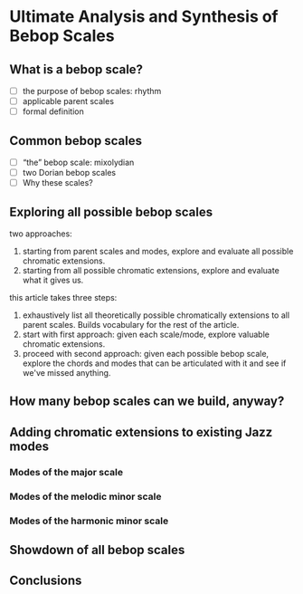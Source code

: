 # Ultimate Analysis and Synthesis of Bebop Scales

## What is a bebop scale?

- [ ] the purpose of bebop scales: rhythm
- [ ] applicable parent scales
- [ ] formal definition

## Common bebop scales

- [ ] “the” bebop scale: mixolydian
- [ ] two Dorian bebop scales
- [ ] Why these scales?

## Exploring all possible bebop scales

two approaches:

1.  starting from parent scales and modes, explore and evaluate all possible chromatic extensions.
2.  starting from all possible chromatic extensions, explore and evaluate what it gives us.

this article takes three steps:

1.  exhaustively list all theoretically possible chromatically extensions to all parent scales. Builds vocabulary for the rest of the article.
2.  start with first approach: given each scale/mode, explore valuable chromatic extensions.
3.  proceed with second approach: given each possible bebop scale, explore the chords and modes that can be articulated with it and see if we've missed anything.

## How many bebop scales can we build, anyway?

## Adding chromatic extensions to existing Jazz modes

### Modes of the major scale

### Modes of the melodic minor scale

### Modes of the harmonic minor scale

## Showdown of all bebop scales

## Conclusions
